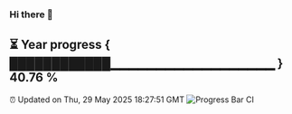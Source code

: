 ### Hi there 👋
⏳ Year progress { ████████████▁▁▁▁▁▁▁▁▁▁▁▁▁▁▁▁▁▁ } 40.76 %
---
⏰ Updated on Thu, 29 May 2025 18:27:51 GMT
![Progress Bar CI](https://github.com/liununu/liununu/workflows/Progress%20Bar%20CI/badge.svg)
